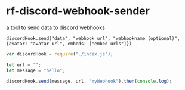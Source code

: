 # rf-discord-webhook-sender

a tool to send data to discord webhooks

`discordHook.send("data", "webhook url", "webhookname (optional)", {avatar: "avatar url", embeds: ["embed urls"]})`

```javascript
var discordHook = require("./index.js");

let url = "";
let message = "hello";

discordHook.send(message, url, "myWebhook").then(console.log);

```
